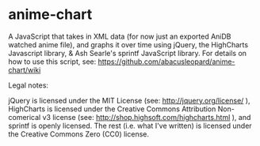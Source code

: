 anime-chart
===========

A JavaScript that takes in XML data (for now just an exported AniDB watched anime file), and graphs it over time using jQuery, the HighCharts Javascript library, &amp; Ash Searle's sprintf JavaScript library. For details on how to use this script, see: https://github.com/abacusleopard/anime-chart/wiki


Legal notes:

jQuery is licensed under the MIT License (see: http://jquery.org/license/ ), HighCharts is licensed under the Creative Commons Attribution Non-comerical v3 license
(see: http://shop.highsoft.com/highcharts.html ), and sprintf is openly licensed. The rest (i.e. what I've written) is licensed under the Creative Commons Zero (CC0) license.